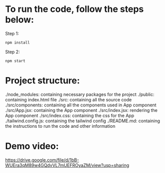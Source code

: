 # To run the code, follow the steps below:

Step 1:

```
npm install
```

Step 2:

```
npm start
```

# Project structure:

./node_modules: containing necessary packages for the project
./public: containing index.html file
./src: containing all the source code
./src/components: containing all the components used in App component
./src/App.jsx: containing the App component
./src/index.jsx: rendering the App component
./src/index.css: containing the css for the App
./tailwind.config.js: containing the tailwind config
./README.md: containing the instructions to run the code and other information

# Demo video:

https://drive.google.com/file/d/1bB-WUEra3qM89w4GQdvVL7mUEFROyaZM/view?usp=sharing
